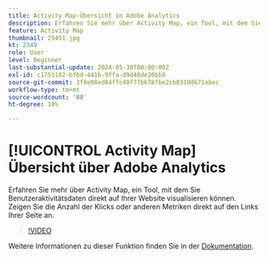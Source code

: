 ```yaml
---
title: Activity Map-Übersicht in Adobe Analytics
description: Erfahren Sie mehr über Activity Map, ein Tool, mit dem Sie Benutzeraktivitätsdaten direkt auf Ihrer Website visualisieren können. Zeigen Sie die Anzahl der Klicks oder anderen Metriken direkt auf den Links Ihrer Seite an.
feature: Activity Map
thumbnail: 25451.jpg
kt: 2349
role: User
level: Beginner
last-substantial-update: 2024-05-30T00:00:00Z
exl-id: c1751182-bf6d-441b-9ffa-d9d40de20bb9
source-git-commit: 3f8e08ed84ffc40f77b678fbe2cb0310d671abec
workflow-type: tm+mt
source-wordcount: '88'
ht-degree: 10%

---
```


# [!UICONTROL Activity Map] Übersicht über Adobe Analytics

Erfahren Sie mehr über Activity Map, ein Tool, mit dem Sie Benutzeraktivitätsdaten direkt auf Ihrer Website visualisieren können. Zeigen Sie die Anzahl der Klicks oder anderen Metriken direkt auf den Links Ihrer Seite an.

>[!VIDEO](https://video.tv.adobe.com/v/25451/?quality=12&learn=on)

Weitere Informationen zu dieser Funktion finden Sie in der [Dokumentation](https://experienceleague.adobe.com/en/docs/analytics/analyze/activity-map/activity-map).
